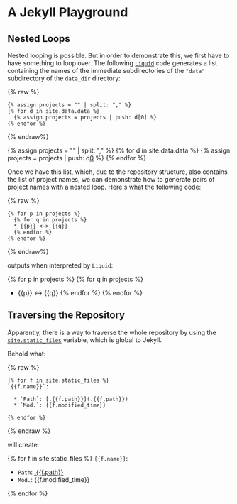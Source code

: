 ---
---

# A Jekyll Playground

## Nested Loops

Nested looping is possible. But in order to demonstrate this, we first
have to have something to loop over. The following [`Liquid`][0] code
generates a list containing the names of the immediate subdirectories of
the `"data"` subdirectory of the `data_dir` directory:

{% raw %}
```liquid
{% assign projects = "" | split: "," %}
{% for d in site.data.data %}
  {% assign projects = projects | push: d[0] %}
{% endfor %}
```
{% endraw%}

{% assign projects = "" | split: "," %}
{% for d in site.data.data %}
  {% assign projects = projects | push: d[0] %}
{% endfor %}

Once we have this list, which, due to the repository structure, also
contains the list of project names, we can demonstrate how to generate
pairs of project names with a nested loop. Here's what the following
code:

{% raw %}
```liquid
{% for p in projects %}
  {% for q in projects %}
  * {{p}} <-> {{q}}
  {% endfor %}
{% endfor %}
```
{% endraw%}

outputs when interpreted by `Liquid`:

{% for p in projects %}
  {% for q in projects %}
  * {{p}} <-> {{q}}
  {% endfor %}
{% endfor %}


## Traversing the Repository

Apparently, there is a way to traverse the whole repository by using the
[`site.static_files`][1] variable, which is global to Jekyll.

Behold what:

<script>
// https://dev-notes.eu/2015/11/js-variables-in-markdown-includes/

var filepaths = [

  {% for file in site.static_files %}
      '{{ file.path }}'{% unless forloop.last %},{% endunless %}
  {% endfor %}
];

console.log(filepaths);

</script>

{% raw %}
```liquid
{% for f in site.static_files %}
`{{f.name}}`:

  * `Path`: [.{{f.path}}](.{{f.path}})
  * `Mod.`: {{f.modified_time}}

{% endfor %}
```
{% endraw %}

will create:

{% for f in site.static_files %}
`{{f.name}}`:

  * `Path`: [.{{f.path}}](.{{f.path}})
  * `Mod.`: {{f.modified_time}}

{% endfor %}

[0]: https://shopify.github.io/liquid/
[1]: https://jekyllrb.com/docs/static-files/

<script>
// https://stackoverflow.com/questions/3038901/how-to-get-the-response-of-xmlhttprequest

var xhr = new XMLHttpRequest();
xhr.onreadystatechange = function() {
    if (xhr.readyState == XMLHttpRequest.DONE) {
        console.log(xhr.responseText);
    }
}
xhr.open('GET', 'data/oemof/1/scalars.csv', true);
xhr.send(null);

</script>
